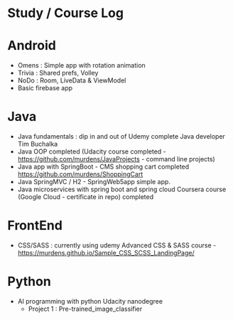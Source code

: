 # Study / Course Log

# Android 
 - Omens : Simple app with rotation animation
 - Trivia : Shared prefs, Volley
 - NoDo : Room, LiveData & ViewModel
 - Basic firebase app

# Java 
- Java fundamentals : dip in and out of Udemy complete Java developer Tim Buchalka 
- Java OOP completed (Udacity course completed - https://github.com/murdens/JavaProjects - command line projects)
- Java app with SpringBoot - CMS shopping cart completed  https://github.com/murdens/ShoppingCart
- Java SpringMVC / H2 - SpringWeb5app simple app.
- Java microservices with spring boot and spring cloud Coursera course (Google Cloud - certificate in repo) completed

# FrontEnd
- CSS/SASS : currently using udemy Advanced CSS & SASS course - https://murdens.github.io/Sample_CSS_SCSS_LandingPage/

# Python
- AI programming with python Udacity nanodegree
   - Project 1 : Pre-trained_image_classifier
